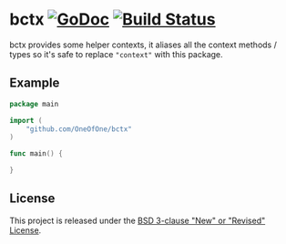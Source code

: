 # bctx [![GoDoc](http://godoc.org/github.com/OneOfOne/bctx?status.svg)](http://godoc.org/github.com/OneOfOne/bctx) [![Build Status](https://travis-ci.org/OneOfOne/bctx.svg?branch=master)](https://travis-ci.org/OneOfOne/bctx)

bctx provides some helper contexts, it aliases all the context methods / types so it's safe to replace `"context"` with this package.

## Example

```go
package main

import (
	"github.com/OneOfOne/bctx"
)

func main() {

}
```

## License

This project is released under the [BSD 3-clause "New" or "Revised" License](https://github.com/golang/go/blob/master/LICENSE).
